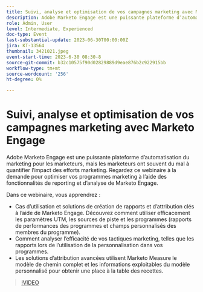 ```yaml
---
title: Suivi, analyse et optimisation de vos campagnes marketing avec Marketo Engage
description: Adobe Marketo Engage est une puissante plateforme d’automatisation du marketing pour les marketeurs, mais les marketeurs ont souvent du mal à quantifier l’impact des efforts marketing. Regardez ce webinaire à la demande pour optimiser vos programmes marketing à l’aide des fonctionnalités de reporting et d’analyse de Marketo Engage. Dans ce webinaire, vous allez découvrir les principaux cas d’utilisation et solutions de création de rapports et d’attribution à l’aide de Marketo Engage. Découvrez comment utiliser efficacement les paramètres UTM, les sources de piste et les programmes (rapports de performances des programmes et champs personnalisés des membres du programme).  Comment analyser l’efficacité de vos tactiques marketing, telles que les rapports lors de l’utilisation de la personnalisation dans vos programmes.   Les solutions d’attribution avancées utilisent Marketo Measure le modèle de chemin complet et les informations exploitables du modèle personnalisé pour obtenir une place à la table des recettes.
role: Admin, User
level: Intermediate, Experienced
doc-type: Event
last-substantial-update: 2023-06-30T00:00:00Z
jira: KT-13564
thumbnail: 3421021.jpeg
event-start-time: 2023-6-30 08:30-8
source-git-commit: b32c10575f90d02829889d9eae876b2c922915bb
workflow-type: tm+mt
source-wordcount: '256'
ht-degree: 0%

---
```



# Suivi, analyse et optimisation de vos campagnes marketing avec Marketo Engage

Adobe Marketo Engage est une puissante plateforme d’automatisation du marketing pour les marketeurs, mais les marketeurs ont souvent du mal à quantifier l’impact des efforts marketing. Regardez ce webinaire à la demande pour optimiser vos programmes marketing à l’aide des fonctionnalités de reporting et d’analyse de Marketo Engage.

Dans ce webinaire, vous apprendrez :

* Cas d’utilisation et solutions de création de rapports et d’attribution clés à l’aide de Marketo Engage. Découvrez comment utiliser efficacement les paramètres UTM, les sources de piste et les programmes (rapports de performances des programmes et champs personnalisés des membres du programme).
* Comment analyser l’efficacité de vos tactiques marketing, telles que les rapports lors de l’utilisation de la personnalisation dans vos programmes.
* Les solutions d’attribution avancées utilisent Marketo Measure le modèle de chemin complet et les informations exploitables du modèle personnalisé pour obtenir une place à la table des recettes.

>[!VIDEO](https://video.tv.adobe.com/v/3421021/?learn=on)